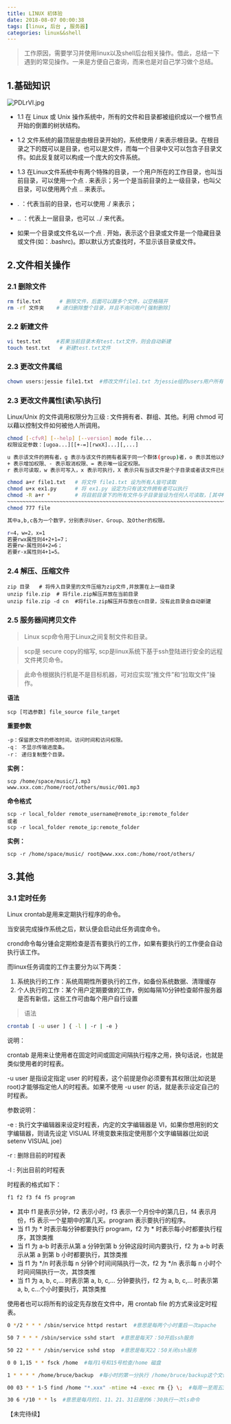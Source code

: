 ```yaml
---
title: LINUX 初体验
date: 2018-08-07 00:00:38
tags: [linux, 后台 , 服务器]
categories: linux&&shell
---
```



> 工作原因，需要学习并使用linux以及shell后台相关操作。借此，总结一下遇到的常见操作。一来是方便自己查询，而来也是对自己学习做个总结。

## 1.基础知识

![PDLrVI.jpg](https://s1.ax1x.com/2018/08/05/PDLrVI.jpg)


+ 1.1 在 Linux 或 Unix 操作系统中，所有的文件和目录都被组织成以一个根节点开始的倒置的树状结构。

+ 1.2 文件系统的最顶层是由根目录开始的，系统使用 / 来表示根目录。在根目录之下的既可以是目录，也可以是文件，而每一个目录中又可以包含子目录文件。如此反复就可以构成一个庞大的文件系统。

+ 1.3 在Linux文件系统中有两个特殊的目录，一个用户所在的工作目录，也叫当前目录，可以使用一个点 . 来表示；另一个是当前目录的上一级目录，也叫父目录，可以使用两个点 .. 来表示。
+ . ：代表当前的目录，也可以使用 ./ 来表示；
+ .. ：代表上一层目录，也可以 ../ 来代表。
+ 如果一个目录或文件名以一个点 . 开始，表示这个目录或文件是一个隐藏目录或文件(如：.bashrc)。即以默认方式查找时，不显示该目录或文件。



## 2.文件相关操作

### 2.1 删除文件
``` bash 
rm file.txt      # 删除文件，后面可以跟多个文件，以空格隔开
rm -rf 文件夹    # 递归删除整个目录，并且不询问用户[强制删除]
```
### 2.2 新建文件
``` bash 
vi test.txt     #若果当前目录木有test.txt文件，则会自动新建
touch test.txt   # 新建test.txt文件
``` 
### 2.3 更改文件属组
``` bash
chown users:jessie file1.txt  #修改文件file1.txt 为jessie组的users用户所有
```
### 2.3 更改文件属性[读\写\执行]
Linux/Unix 的文件调用权限分为三级 : 文件拥有者、群组、其他。利用 chmod 可以藉以控制文件如何被他人所调用。
``` bash
chmod [-cfvR] [--help] [--version] mode file...
权限设定参数：[ugoa...][[+-=][rwxX]...][,...]

u 表示该文件的拥有者，g 表示与该文件的拥有者属于同一个群体(group)者，o 表示其他以外的人，a 表示这三者皆是。
+ 表示增加权限、- 表示取消权限、= 表示唯一设定权限。
r 表示可读取，w 表示可写入，x 表示可执行，X 表示只有当该文件是个子目录或者该文件已经被设定过为可执行。

chmod a+r file1.txt   # 将文件 file1.txt 设为所有人皆可读取 
chmod u+x ex1.py      # 将 ex1.py 设定为只有该文件拥有者可以执行
chmod -R a+r *        # 将目前目录下的所有文件与子目录皆设为任何人可读取，[其中R代表递归操作]
~~~~~~~~~~~~~~~~~~~~~~~~~~~~~~~~~~~~~~~~~~~~~~~~~~~~~~~~~~~~~~~~~~~~~~~~~~~~~~~`
chmod 777 file

其中a,b,c各为一个数字，分别表示User、Group、及Other的权限。

r=4，w=2，x=1
若要rwx属性则4+2+1=7；
若要rw-属性则4+2=6；
若要r-x属性则4+1=5。
```
### 2.4 解压、压缩文件
```
zip 目录   # 将传入目录里的文件压缩为zip文件,并放置在上一级目录
unzip file.zip  # 将file.zip解压并放在当前目录
unzip file.zip -d cn  #将file.zip解压并存放在cn目录，没有此目录会自动新建
```

### 2.5 服务器间拷贝文件
>Linux scp命令用于Linux之间复制文件和目录。

>scp是 secure copy的缩写, scp是linux系统下基于ssh登陆进行安全的远程文件拷贝命令。

>此命令根据执行机是不是目标机器，可对应实现“推文件”和“拉取文件”操作。

**语法**
```
scp [可选参数] file_source file_target 
```
**重要参数**
```
-p：保留原文件的修改时间，访问时间和访问权限。
-q： 不显示传输进度条。
-r： 递归复制整个目录。
```
**实例：**
```
scp /home/space/music/1.mp3 www.xxx.com:/home/root/others/music/001.mp3 

```
**命令格式**
```
scp -r local_folder remote_username@remote_ip:remote_folder 
或者 
scp -r local_folder remote_ip:remote_folder 
```
**实例：**
```
scp -r /home/space/music/ root@www.xxx.com:/home/root/others/ 
```


## 3.其他

### 3.1 定时任务
Linux crontab是用来定期执行程序的命令。

当安装完成操作系统之后，默认便会启动此任务调度命令。

crond命令每分锺会定期检查是否有要执行的工作，如果有要执行的工作便会自动执行该工作。

而linux任务调度的工作主要分为以下两类：

1. 系统执行的工作：系统周期性所要执行的工作，如备份系统数据、清理缓存
2. 个人执行的工作：某个用户定期要做的工作，例如每隔10分钟检查邮件服务器是否有新信，这些工作可由每个用户自行设置

> 语法
``` bash
crontab [ -u user ] { -l | -r | -e }
```

说明：

crontab 是用来让使用者在固定时间或固定间隔执行程序之用，换句话说，也就是类似使用者的时程表。

-u user 是指设定指定 user 的时程表，这个前提是你必须要有其权限(比如说是 root)才能够指定他人的时程表。如果不使用 -u user 的话，就是表示设定自己的时程表。

参数说明：

-e : 执行文字编辑器来设定时程表，内定的文字编辑器是 VI，如果你想用别的文字编辑器，则请先设定 VISUAL 环境变数来指定使用那个文字编辑器(比如说 setenv VISUAL joe)

-r : 删除目前的时程表

-l : 列出目前的时程表

时程表的格式如下：
``` bash 
f1 f2 f3 f4 f5 program
```
+ 其中 f1 是表示分钟，f2 表示小时，f3 表示一个月份中的第几日，f4 表示月份，f5 表示一个星期中的第几天。program 表示要执行的程序。
+ 当 f1 为 * 时表示每分钟都要执行 program，f2 为 * 时表示每小时都要执行程序，其馀类推
+ 当 f1 为 a-b 时表示从第 a 分钟到第 b 分钟这段时间内要执行，f2 为 a-b 时表示从第 a 到第 b 小时都要执行，其馀类推
+ 当 f1 为 */n 时表示每 n 分钟个时间间隔执行一次，f2 为 */n 表示每 n 小时个时间间隔执行一次，其馀类推
+ 当 f1 为 a, b, c,... 时表示第 a, b, c,... 分钟要执行，f2 为 a, b, c,... 时表示第 a, b, c...个小时要执行，其馀类推

使用者也可以将所有的设定先存放在文件中，用 crontab file 的方式来设定时程表。
```bash
0 */2 * * * /sbin/service httpd restart  #意思是每两个小时重启一次apache 

50 7 * * * /sbin/service sshd start  #意思是每天7：50开启ssh服务 

50 22 * * * /sbin/service sshd stop  #意思是每天22：50关闭ssh服务 

0 0 1,15 * * fsck /home  #每月1号和15号检查/home 磁盘 

1 * * * * /home/bruce/backup  #每小时的第一分执行 /home/bruce/backup这个文件 

00 03 * * 1-5 find /home "*.xxx" -mtime +4 -exec rm {} \;  #每周一至周五3点钟，在目录/home中，查找文件名为*.xxx的文件，并删除4天前的文件。

30 6 */10 * * ls  #意思是每月的1、11、21、31日是的6：30执行一次ls命令
```



【未完待续】
